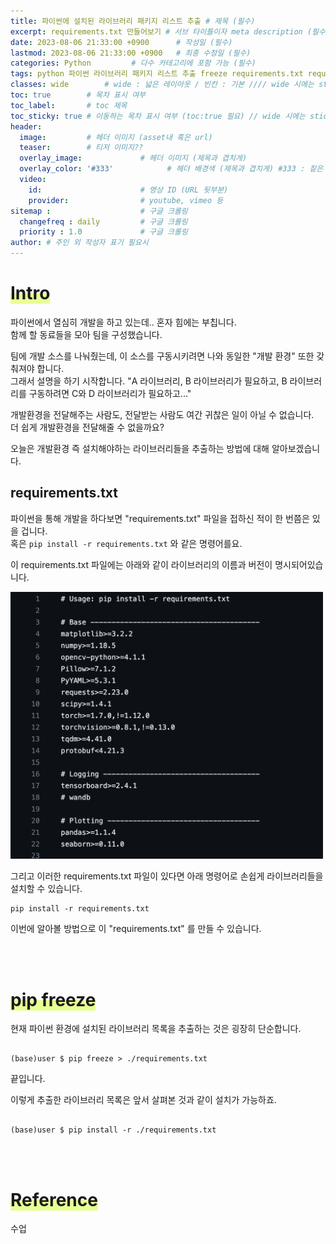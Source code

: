```yaml
---
title: 파이썬에 설치된 라이브러리 패키지 리스트 추출 # 제목 (필수)
excerpt: requirements.txt 만들어보기 # 서브 타이틀이자 meta description (필수)
date: 2023-08-06 21:33:00 +0900      # 작성일 (필수)
lastmod: 2023-08-06 21:33:00 +0900   # 최종 수정일 (필수)
categories: Python         # 다수 카테고리에 포함 가능 (필수)
tags: python 파이썬 라이브러리 패키지 리스트 추출 freeze requirements.txt requirements                     # 태그 복수개 가능 (필수)
classes: wide        # wide : 넓은 레이아웃 / 빈칸 : 기본 //// wide 시에는 sticky toc 불가
toc: true        # 목차 표시 여부
toc_label:       # toc 제목
toc_sticky: true # 이동하는 목차 표시 여부 (toc:true 필요) // wide 시에는 sticky toc 불가
header: 
  image:         # 헤더 이미지 (asset내 혹은 url)
  teaser:        # 티저 이미지??
  overlay_image:             # 헤더 이미지 (제목과 겹치게)
  overlay_color: '#333'            # 헤더 배경색 (제목과 겹치게) #333 : 짙은 회색 (필수)
  video:
    id:                      # 영상 ID (URL 뒷부분)
    provider:                # youtube, vimeo 등
sitemap :                    # 구글 크롤링
  changefreq : daily         # 구글 크롤링
  priority : 1.0             # 구글 크롤링
author: # 주인 외 작성자 표기 필요시
---
```

<!--postNo: 20230806_003-->

# <span style='background:linear-gradient(to top, #e8ff94 50%, transparent 50%)'>Intro</span>  

파이썬에서 열심히 개발을 하고 있는데.. 혼자 힘에는 부칩니다.  
함께 할 동료들을 모아 팀을 구성했습니다.  

팀에 개발 소스를 나눠줬는데, 이 소스를 구동시키려면 나와 동일한 "개발 환경" 또한 갖춰져야 합니다.  
그래서 설명을 하기 시작합니다. "A 라이브러리, B 라이브러리가 필요하고, B 라이브러리를 구동하려면 C와 D 라이브러리가 필요하고..."  

개발환경을 전달해주는 사람도, 전달받는 사람도 여간 귀찮은 일이 아닐 수 없습니다.  
더 쉽게 개발환경을 전달해줄 수 없을까요?  

오늘은 개발환경 즉 설치해야하는 라이브러리들을 추출하는 방법에 대해 알아보겠습니다.  

## requirements.txt  

파이썬을 통해 개발을 하다보면 "requirements.txt" 파일을 접하신 적이 한 번쯤은 있을 겁니다.  
혹은 `pip install -r requirements.txt` 와 같은 명령어를요.  

이 requirements.txt 파일에는 아래와 같이 라이브러리의 이름과 버전이 명시되어있습니다.  

<img src="../../assets/images/20230806_003_001.png" style="width:500px;">

그리고 이러한 requirements.txt 파일이 있다면 아래 명령어로 손쉽게 라이브러리들을 설치할 수 있습니다.

```terminal
pip install -r requirements.txt
```

이번에 알아볼 방법으로 이 "requirements.txt" 를 만들 수 있습니다.  

<br>
<br>

# <span style='background:linear-gradient(to top, #e8ff94 50%, transparent 50%)'>pip freeze</span>  

현재 파이썬 환경에 설치된 라이브러리 목록을 추출하는 것은 굉장히 단순합니다.  

```terminal

(base)user $ pip freeze > ./requirements.txt

```

끝입니다.  

이렇게 추출한 라이브러리 목록은 앞서 살펴본 것과 같이 설치가 가능하죠.  

```terminal

(base)user $ pip install -r ./requirements.txt

```

<br>
<br>

# <span style='background:linear-gradient(to top, #e8ff94 50%, transparent 50%)'>Reference</span>

수업